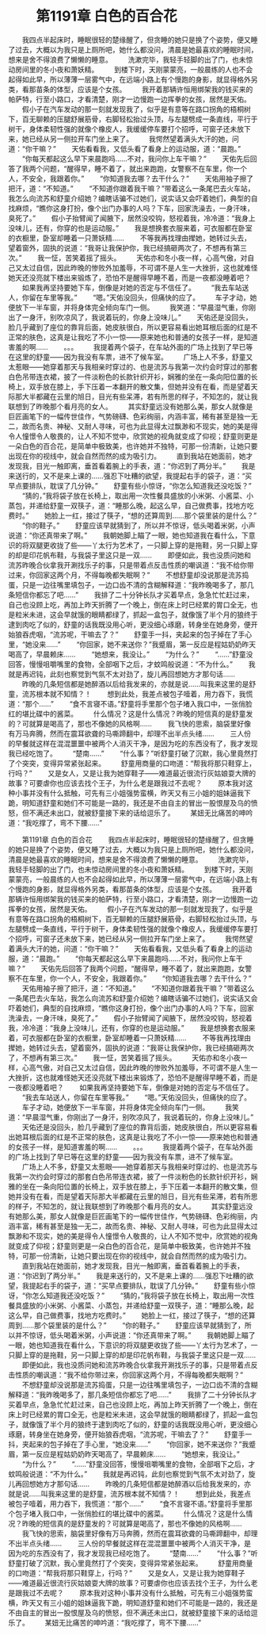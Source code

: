 # 　　第1191章 白色的百合花
　　我四点半起床时，睡眠很轻的楚缘醒了，但贪睡的她只是换了个姿势，便又睡了过去，大概以为我只是上厕所吧，她什么都没问，清晨是她最喜欢的睡眠时间，想来是舍不得浪费了懒懒的睡意。
　　洗漱完毕，我轻手轻脚的出了门，也未惊动房间里的冬小夜和萧妖精。
　　到楼下时，天刚蒙蒙亮，一般晨练的人也不会起得如此早，所以薄薄一层雾气中，在远端小路上有个慢跑的身影，就显得格外另类，看那苗条的体型，应该是个女孩。
　　我开着那辆许恒用绑架我的钱买来的帕萨特，行至小路口，才看清楚，刚才一边慢跑一边挥拳的女孩，居然是天佑。
　　假小子在汽车发动的那一刻就发现我了，似乎是有意等在路口拐角的梧桐树下，百无聊赖的压腿舒展筋骨，右脚轻松抬过头顶，与左腿劈成一条直线，平行于树干，身体柔韧性强的就像个橡皮人，我缓缓停车要打个招呼，可窗子还未放下来，她已经从另一侧拉开车门坐上来了。
　　我愕然望着满头大汗的她，问道：“你干嘛？”
　　天佑看看我，又低头看了看身上的运动服，道：“晨跑。”
　　“你每天都起这么早下来晨跑吗……不对，我问你上车干嘛？”
　　天佑先后回答了我两个问题，“醒得早，睡不着了，就出来跑跑，女警察不在车里，你一个人，不安全，我跟着你。”
　　“你知道我去哪？去干什么？”
　　天佑用袖子擦了把汗，道：“不知道。”
　　“不知道你跟着我干嘛？”带着这么一条尾巴去火车站，我怎么向流苏和舒童介绍她？编瞎话骗不过她们，说实话又会吓着她们，典型的自找麻烦，“瞧你这身打扮，像个出门办事的人吗？下车，回家洗澡去，一身汗味，臭死了。”
　　假小子抬臂闻了闻腋下，居然没咬钩，怒视着我，冷冷道：“我身上没味儿，还有，你穿的也是运动服。”
　　我是想换套衣服来着，可衣服都在卧室的衣橱里，卧室却睡着一只萧妖精……
　　不等我再找理由撵她，她转过头去，望着窗外，固执的说道：“我哥让我保护你，我已经搞砸两次了，不想再有第三次。”
　　我一怔，苦笑着摇了摇头。
　　天佑亦和冬小夜一样，心高气傲，对自己又太过自信，因此昨晚的惨败外加羞辱，不可谓不是人生一大挫折，这也就难怪她天还没亮就下楼出来锻炼了，恐怕不是醒得早睡不着，而是一夜都没睡着吧？
　　如果我再坚持要她下车，倒像是对她的否定与不信任了。
　　“我去车站送人，你留在车里等我。”
　　“嗯。”天佑没回头，但痛快的应了。
　　车子才动，她便放下一半车窗，并将身体完全倾向车门一侧。
　　我笑道：“早晨湿气重，你刚出了一身汗，别吹凉风了，我说着玩的，你身上没味儿。”
　　天佑还是没回头，脸几乎藏到了座位的靠背后面，她皮肤很白，所以更容易看出她耳根后面的红是不正常的肤色，这真是让我吃了不小一惊——原来她也和普通的女孩子一样，是知道害羞的啊……
　　。。。
　　我提着两个袋子，在车站外面的广场上找到了早已等在这里的舒童——因为我没有车票，进不了候车室。
　　广场上人不多，舒童又太惹眼——她穿着那天与我相亲时穿过的、也是流苏与我第一次约会时穿过的那套白色吊带连衣裙，披了一件淡粉色的长款针织开衫，娴雅的坐在一条向阳位置的长椅上，双手放在膝上，手下压着一本翻开的散文集，但她并没有在看，而是望着天际那大半都藏在云里的旭日，目光有些呆滞，若有所思的样子，不知怎的，就让我联想到了昨晚那个看月亮的女人。
　　其实舒童远没有她那么美，那女人就像是巨匠画笔下的一幅传世佳作，气势磅礴、色彩绚丽，内涵丰富，稀有甚至是独一无二，故而名贵、神秘、又耐人寻味，可也为此显得太过飘渺和不现实，她的美是得令人憧憬令人敬畏的，让人不知不觉中，欣赏她的视角就变成了仰视；舒童则更是一朵白色的百合花，是简单中极致美，也许她并不独特，可那一份清新，让她只要出现在你的视线中，就会自然而然的成为吸引力。
　　直到我站在她面前，她才发现我，目光一触即离，垂首看着腕上的手表，道：“你迟到了两分半。”
　　我是来送行的，又不是来上课的……强忍下吐糟的欲望，我提起右手的袋子，道：“买早点要排队，耽误了几分钟。”
　　舒童有些小惊讶，“你怎么知道我还没吃饭？”
　　“猜的，”我将袋子放在长椅上，取出用一次性餐具盛放的小米粥、小酱菜、小蒸包，并递给舒童一双筷子，道：“睡那么晚，起这么早，自己做费事，找地方吃费时。”
　　她脸上一红，接过了筷子，“想的还算周到……那个袋里装的是什么？”
　　“你的鞋子。”
　　舒童应该早就猜到了，所以并不惊讶，低头喝着米粥，小声说道：“你还真带来了啊。”
　　我朝她脚上瞄了一眼，她也知道我在看什么，下意识的将双腿更收拢了些——丫太行为艺术了，一只脚上穿的是拖鞋，另一只脚上穿的却是印花帆布鞋，与我袋子里这只是一双……
　　即便如此，我也没质问她和流苏昨晚合伙拿我开涮找乐子的事，只是带着点反击性质的嘲讽道：“我不给你带过来，你回家这两个月，不得每晚都失眠啊？”
　　不想舒童却没说那是流苏捣蛋，只是一边往嘴里填包子，一边口齿不清的含糊解释道：“我昨晚喝多了，那几条短信你都忘了吧……”
　　我排了二十分钟长队才买着早点，急急忙忙赶过来，自己也没顾上吃，再加上昨天折腾了一个晚上，倒在床上时已经累的胃口全无，也是粒米未进，这会早就饿的眼睛都绿了，抓起一盒包子，就像饿了半个月的狼终于逮到肉吃了似的，舒童的话我既没用心听，更没细心琢磨，转身坐在她身旁，便开始狼吞虎咽，“流苏呢，干嘛去了？”
　　舒童手一抖，夹起来的包子掉在了手心里，“她没来……”
　　“你回家，她不来送你？”我蹙眉，第一反应是程姑奶奶昨天喝高了，早晨赖床……
　　“她想来，我没让。”
　　“为什么？”
　　“……”舒童没回答，慢慢咀嚼嘴里的食物，全部咽下之后，才蚊鸣般说道：“不为什么。”
　　我就是再迟钝，此刻也察觉到气氛不太对劲了，旋儿再回想她方才那句话……
　　昨晚的几条短信都是她醉酒以后给我发来的，亦就是说……叫我来这里的是舒童，流苏根本就不知情？！
　　想到此处，我差点被包子噎着，用力吞下，我慌道：“那个……”
　　“食不言寝不语。”舒童将手里那个包子堵入我口中，一张俏脸红的堪比碟中的酱菜。
　　什么情况？这是什么情况？昨晚的短信真的是舒童发的？可就算是喝高了，那也不像她的风格啊……
　　我飞快的思索，脑袋里好像有万马奔腾，然而在震耳欲聋的马嘶蹄翻中，却理不出半点头绪……
　　三人份的早餐就这样在混混噩噩中被两个人消灭干净，是因为吃的东西没有了，我才发现我已经吃饱了。
　　“楚南……”
　　“什么事？”听舒童打破了沉默，我心里竟然打了个突突，变得异常紧张起来。
　　舒童用商量的口吻道：“帮我将那只鞋穿上，行吗？”
　　又是女人，又是让我为她穿鞋子——难道最近很流行灰姑娘耍大牌的故事？可要虐你也应该去找个王子，为什么老是跟我过不去呢？
　　原本我对这种小事并没有什么抵触，可先有三小姐强势蛮横，昨天又有三小姐的姐妹逼我下跪，明知道舒童和她们不可能是一路的，我还是不由自主的冒出一股恨屋及乌的愤怒，但不满还未出口，就被舒童接下来的话给逗乐了。
　　某妞无比痛苦的呻吟道：“我吃撑了，弯不下腰……”

　　第1191章 白色的百合花
　　我四点半起床时，睡眠很轻的楚缘醒了，但贪睡的她只是换了个姿势，便又睡了过去，大概以为我只是上厕所吧，她什么都没问，清晨是她最喜欢的睡眠时间，想来是舍不得浪费了懒懒的睡意。
　　洗漱完毕，我轻手轻脚的出了门，也未惊动房间里的冬小夜和萧妖精。
　　到楼下时，天刚蒙蒙亮，一般晨练的人也不会起得如此早，所以薄薄一层雾气中，在远端小路上有个慢跑的身影，就显得格外另类，看那苗条的体型，应该是个女孩。
　　我开着那辆许恒用绑架我的钱买来的帕萨特，行至小路口，才看清楚，刚才一边慢跑一边挥拳的女孩，居然是天佑。
　　假小子在汽车发动的那一刻就发现我了，似乎是有意等在路口拐角的梧桐树下，百无聊赖的压腿舒展筋骨，右脚轻松抬过头顶，与左腿劈成一条直线，平行于树干，身体柔韧性强的就像个橡皮人，我缓缓停车要打个招呼，可窗子还未放下来，她已经从另一侧拉开车门坐上来了。
　　我愕然望着满头大汗的她，问道：“你干嘛？”
　　天佑看看我，又低头看了看身上的运动服，道：“晨跑。”
　　“你每天都起这么早下来晨跑吗……不对，我问你上车干嘛？”
　　天佑先后回答了我两个问题，“醒得早，睡不着了，就出来跑跑，女警察不在车里，你一个人，不安全，我跟着你。”
　　“你知道我去哪？去干什么？”
　　天佑用袖子擦了把汗，道：“不知道。”
　　“不知道你跟着我干嘛？”带着这么一条尾巴去火车站，我怎么向流苏和舒童介绍她？编瞎话骗不过她们，说实话又会吓着她们，典型的自找麻烦，“瞧你这身打扮，像个出门办事的人吗？下车，回家洗澡去，一身汗味，臭死了。”
　　假小子抬臂闻了闻腋下，居然没咬钩，怒视着我，冷冷道：“我身上没味儿，还有，你穿的也是运动服。”
　　我是想换套衣服来着，可衣服都在卧室的衣橱里，卧室却睡着一只萧妖精……
　　不等我再找理由撵她，她转过头去，望着窗外，固执的说道：“我哥让我保护你，我已经搞砸两次了，不想再有第三次。”
　　我一怔，苦笑着摇了摇头。
　　天佑亦和冬小夜一样，心高气傲，对自己又太过自信，因此昨晚的惨败外加羞辱，不可谓不是人生一大挫折，这也就难怪她天还没亮就下楼出来锻炼了，恐怕不是醒得早睡不着，而是一夜都没睡着吧？
　　如果我再坚持要她下车，倒像是对她的否定与不信任了。
　　“我去车站送人，你留在车里等我。”
　　“嗯。”天佑没回头，但痛快的应了。
　　车子才动，她便放下一半车窗，并将身体完全倾向车门一侧。
　　我笑道：“早晨湿气重，你刚出了一身汗，别吹凉风了，我说着玩的，你身上没味儿。”
　　天佑还是没回头，脸几乎藏到了座位的靠背后面，她皮肤很白，所以更容易看出她耳根后面的红是不正常的肤色，这真是让我吃了不小一惊——原来她也和普通的女孩子一样，是知道害羞的啊……
　　。。。
　　我提着两个袋子，在车站外面的广场上找到了早已等在这里的舒童——因为我没有车票，进不了候车室。
　　广场上人不多，舒童又太惹眼——她穿着那天与我相亲时穿过的、也是流苏与我第一次约会时穿过的那套白色吊带连衣裙，披了一件淡粉色的长款针织开衫，娴雅的坐在一条向阳位置的长椅上，双手放在膝上，手下压着一本翻开的散文集，但她并没有在看，而是望着天际那大半都藏在云里的旭日，目光有些呆滞，若有所思的样子，不知怎的，就让我联想到了昨晚那个看月亮的女人。
　　其实舒童远没有她那么美，那女人就像是巨匠画笔下的一幅传世佳作，气势磅礴、色彩绚丽，内涵丰富，稀有甚至是独一无二，故而名贵、神秘、又耐人寻味，可也为此显得太过飘渺和不现实，她的美是得令人憧憬令人敬畏的，让人不知不觉中，欣赏她的视角就变成了仰视；舒童则更是一朵白色的百合花，是简单中极致美，也许她并不独特，可那一份清新，让她只要出现在你的视线中，就会自然而然的成为吸引力。
　　直到我站在她面前，她才发现我，目光一触即离，垂首看着腕上的手表，道：“你迟到了两分半。”
　　我是来送行的，又不是来上课的……强忍下吐糟的欲望，我提起右手的袋子，道：“买早点要排队，耽误了几分钟。”
　　舒童有些小惊讶，“你怎么知道我还没吃饭？”
　　“猜的，”我将袋子放在长椅上，取出用一次性餐具盛放的小米粥、小酱菜、小蒸包，并递给舒童一双筷子，道：“睡那么晚，起这么早，自己做费事，找地方吃费时。”
　　她脸上一红，接过了筷子，“想的还算周到……那个袋里装的是什么？”
　　“你的鞋子。”
　　舒童应该早就猜到了，所以并不惊讶，低头喝着米粥，小声说道：“你还真带来了啊。”
　　我朝她脚上瞄了一眼，她也知道我在看什么，下意识的将双腿更收拢了些——丫太行为艺术了，一只脚上穿的是拖鞋，另一只脚上穿的却是印花帆布鞋，与我袋子里这只是一双……
　　即便如此，我也没质问她和流苏昨晚合伙拿我开涮找乐子的事，只是带着点反击性质的嘲讽道：“我不给你带过来，你回家这两个月，不得每晚都失眠啊？”
　　不想舒童却没说那是流苏捣蛋，只是一边往嘴里填包子，一边口齿不清的含糊解释道：“我昨晚喝多了，那几条短信你都忘了吧……”
　　我排了二十分钟长队才买着早点，急急忙忙赶过来，自己也没顾上吃，再加上昨天折腾了一个晚上，倒在床上时已经累的胃口全无，也是粒米未进，这会早就饿的眼睛都绿了，抓起一盒包子，就像饿了半个月的狼终于逮到肉吃了似的，舒童的话我既没用心听，更没细心琢磨，转身坐在她身旁，便开始狼吞虎咽，“流苏呢，干嘛去了？”
　　舒童手一抖，夹起来的包子掉在了手心里，“她没来……”
　　“你回家，她不来送你？”我蹙眉，第一反应是程姑奶奶昨天喝高了，早晨赖床……
　　“她想来，我没让。”
　　“为什么？”
　　“……”舒童没回答，慢慢咀嚼嘴里的食物，全部咽下之后，才蚊鸣般说道：“不为什么。”
　　我就是再迟钝，此刻也察觉到气氛不太对劲了，旋儿再回想她方才那句话……
　　昨晚的几条短信都是她醉酒以后给我发来的，亦就是说……叫我来这里的是舒童，流苏根本就不知情？！
　　想到此处，我差点被包子噎着，用力吞下，我慌道：“那个……”
　　“食不言寝不语。”舒童将手里那个包子堵入我口中，一张俏脸红的堪比碟中的酱菜。
　　什么情况？这是什么情况？昨晚的短信真的是舒童发的？可就算是喝高了，那也不像她的风格啊……
　　我飞快的思索，脑袋里好像有万马奔腾，然而在震耳欲聋的马嘶蹄翻中，却理不出半点头绪……
　　三人份的早餐就这样在混混噩噩中被两个人消灭干净，是因为吃的东西没有了，我才发现我已经吃饱了。
　　“楚南……”
　　“什么事？”听舒童打破了沉默，我心里竟然打了个突突，变得异常紧张起来。
　　舒童用商量的口吻道：“帮我将那只鞋穿上，行吗？”
　　又是女人，又是让我为她穿鞋子——难道最近很流行灰姑娘耍大牌的故事？可要虐你也应该去找个王子，为什么老是跟我过不去呢？
　　原本我对这种小事并没有什么抵触，可先有三小姐强势蛮横，昨天又有三小姐的姐妹逼我下跪，明知道舒童和她们不可能是一路的，我还是不由自主的冒出一股恨屋及乌的愤怒，但不满还未出口，就被舒童接下来的话给逗乐了。
　　某妞无比痛苦的呻吟道：“我吃撑了，弯不下腰……”
